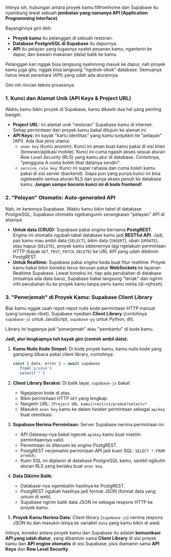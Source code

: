 Intinya sih, hubungan antara proyek kamu fitfromhome dan Supabase itu nyambung lewat sebuah **jembatan yang namanya API (Application Programming Interface)**.

Bayanginnya gini deh:
* **Proyek kamu** itu pelanggan di sebuah restoran.
* **Database PostgreSQL di Supabase** itu dapurnya.
* **API** itu pelayan yang tugasnya nyatet pesanan kamu, nganterin ke dapur, dan bawain makanan (data) balik ke kamu.

Pelanggan kan nggak bisa langsung nyelonong masuk ke dapur, nah proyek kamu juga gitu, nggak bisa langsung "ngobok-obok" database. Semuanya harus lewat perantara (API) yang udah ada aturannya.

Gini nih rincian teknis prosesnya:

### 1. Kunci dan Alamat Unik (API Keys & Project URL)

Waktu kamu bikin proyek di Supabase, kamu dikasih dua hal yang penting banget:
* **Project URL:** Ini alamat unik "restoran" Supabase kamu di internet. Setiap permintaan dari proyek kamu bakal ditujuin ke alamat ini.
* **API Keys:** Ini kayak "kartu identitas" yang kamu tunjukkin ke "pelayan" (API). Ada dua jenis utama:
    * `anon key` (kunci anonim): Kunci ini aman buat kamu pakai di sisi klien (browser/aplikasi mobile). Kunci ini cuma ngasih akses sesuai aturan *Row Level Security* (RLS) yang kamu atur di database. Contohnya, "pengguna A cuma boleh lihat datanya sendiri".
    * `service_role key`: Kunci ini super rahasia dan cuma boleh kamu pakai di sisi server (backend). Siapa pun yang punya kunci ini bisa ngelewatin semua aturan RLS dan punya akses penuh ke database kamu. **Jangan sampe bocorin kunci ini di kode frontend!**

### 2. "Pelayan" Otomatis: Auto-generated API

Nah, ini kerennya Supabase. Waktu kamu bikin tabel di database PostgreSQL, Supabase otomatis ngebangunin serangkaian "pelayan" API di atasnya.
* **Untuk data (CRUD):** Supabase pakai *engine* bernama **PostgREST**. *Engine* ini otomatis ngubah tabel database kamu jadi **RESTful API**. Jadi, pas kamu mau ambil data (`SELECT`), bikin data (`INSERT`), ubah (`UPDATE`), atau hapus (`DELETE`), proyek kamu sebenernya lagi ngelakuin permintaan HTTP (kayak `GET`, `POST`, `PATCH`, `DELETE`) ke URL API yang udah dibikinin PostgREST.
* **Untuk Realtime:** Supabase pakai *engine* beda buat fitur realtime. Proyek kamu bakal bikin koneksi terus-terusan pakai **WebSockets** ke layanan Realtime Supabase. Lewat koneksi ini, tiap ada perubahan di database (misalnya ada data baru), Supabase bakal langsung "teriak" dan ngirim info perubahan itu ke proyek kamu tanpa perlu kamu minta (di-*refresh*).

### 3. "Penerjemah" di Proyek Kamu: Supabase Client Library

Biar kamu nggak usah repot-repot nulis kode permintaan HTTP manual (yang lumayan ribet), Supabase nyediain **Client Library** (contohnya `supabase-js` untuk JavaScript, `supabase-py` untuk Python, dll).

Library ini tugasnya jadi "penerjemah" atau "pembantu" di kode kamu.

**Jadi, alur lengkapnya tuh kayak gini (contoh ambil data):**

1.  **Kamu Nulis Kode Simpel:** Di kode proyek kamu, kamu nulis kode yang gampang dibaca pakai client library, contohnya:
    ```javascript
    const { data, error } = await supabase
      .from('produk')
      .select('*')
    ```

2.  **Client Library Beraksi:** Di balik layar, `supabase-js` bakal:
    * Ngejalanin kode di atas.
    * Bikin permintaan HTTP `GET` yang lengkap.
    * Nargetin URL: `[Project URL kamu]/rest/v1/produk?select=*`
    * Masukin `anon key` kamu ke dalam *header* permintaan sebagai `apikey` buat otentikasi.

3.  **Supabase Nerima Permintaan:** Server Supabase nerima permintaan ini.
    * API Gateway-nya bakal ngecek `apikey` kamu buat mastiin permintaannya valid.
    * Permintaan ini diterusin ke *engine* PostgREST.
    * PostgREST nerjemahin permintaan API jadi kueri SQL: `SELECT * FROM produk;`
    * Kueri SQL ini dijalanin di database PostgreSQL kamu, sambil ngikutin aturan RLS yang berlaku buat `anon key`.

4.  **Data Dikirim Balik:**
    * Database-nya ngembaliin hasilnya ke PostgREST.
    * PostgREST ngubah hasilnya jadi format JSON (format data yang umum di web).
    * Supabase ngirim balik data JSON ini sebagai respons HTTP ke proyek kamu.

5.  **Proyek Kamu Nerima Data:** Client library (`supabase-js`) nerima respons JSON itu dan masukin isinya ke variabel `data` yang kamu bikin di awal.

Intinya, koneksi antara proyek kamu dan Supabase itu adalah **komunikasi API yang udah diatur**, yang dibantuin sama **Client Library** di sisi proyek kamu dan **API engine otomatis** di sisi Supabase, plus diamanin sama **API Keys** dan **Row Level Security**.
